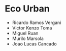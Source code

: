 # Eco Urban

- Ricardo Ramos Vergani
- Victor Kenzo Toma
- Miguel Ruan
- Murilo Marsola
- Joao Lucas Cancado
